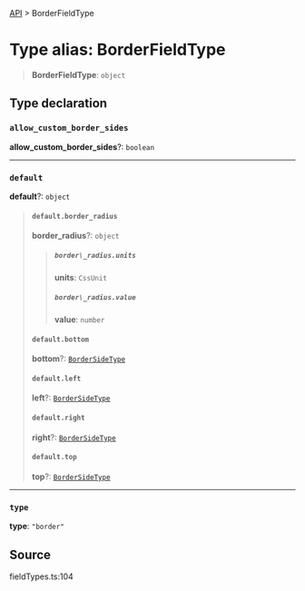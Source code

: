 [API](../index.md) > BorderFieldType

# Type alias: BorderFieldType

> **BorderFieldType**: `object`

## Type declaration

### `allow_custom_border_sides`

**allow\_custom\_border\_sides**?: `boolean`

***

### `default`

**default**?: `object`

> #### `default.border_radius`
>
> **border\_radius**?: `object`
>
> > ##### `border\_radius.units`
> >
> > **units**: `CssUnit`
> >
> > ##### `border\_radius.value`
> >
> > **value**: `number`
> >
> >
>
> #### `default.bottom`
>
> **bottom**?: [`BorderSideType`](type-alias.BorderSideType.md)
>
> #### `default.left`
>
> **left**?: [`BorderSideType`](type-alias.BorderSideType.md)
>
> #### `default.right`
>
> **right**?: [`BorderSideType`](type-alias.BorderSideType.md)
>
> #### `default.top`
>
> **top**?: [`BorderSideType`](type-alias.BorderSideType.md)
>
>

***

### `type`

**type**: `"border"`

## Source

fieldTypes.ts:104
